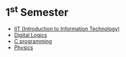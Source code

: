 # 1<sup>st</sup> Semester

- [IIT (Introduction to Information Technology)](/1st_Semester/IIT/README.md)
- [Digital Logics](/1st_Semester/Digital_logics/README.md)
- [C programming](/1st_Semester/C/README.md)
- [Physics](/1st_Semester/Physics/README.md)
